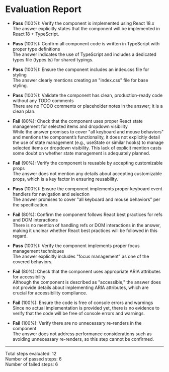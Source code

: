 # Evaluation Report

- **Pass** (100%): Verify the component is implemented using React 18.x  
  The answer explicitly states that the component will be implemented in React 18 + TypeScript.

- **Pass** (100%): Confirm all component code is written in TypeScript with proper type definitions  
  The answer indicates the use of TypeScript and includes a dedicated types file (types.ts) for shared typings.

- **Pass** (100%): Ensure the component includes an index.css file for styling  
  The answer clearly mentions creating an "index.css" file for base styling.

- **Pass** (100%): Validate the component has clean, production-ready code without any TODO comments  
  There are no TODO comments or placeholder notes in the answer; it is a clean plan.

- **Fail** (80%): Check that the component uses proper React state management for selected items and dropdown visibility  
  While the answer promises to cover "all keyboard and mouse behaviors" and mentions the component’s functionality, it does not explicitly detail the use of state management (e.g., useState or similar hooks) to manage selected items or dropdown visibility. This lack of explicit mention casts some doubt on whether state management is adequately planned.

- **Fail** (90%): Verify the component is reusable by accepting customizable props  
  The answer does not mention any details about accepting customizable props, which is a key factor in ensuring reusability.

- **Pass** (100%): Ensure the component implements proper keyboard event handlers for navigation and selection  
  The answer promises to cover "all keyboard and mouse behaviors" per the specification.

- **Fail** (80%): Confirm the component follows React best practices for refs and DOM interactions  
  There is no mention of handling refs or DOM interactions in the answer, making it unclear whether React best practices will be followed in this regard.

- **Pass** (100%): Verify the component implements proper focus management techniques  
  The answer explicitly includes "focus management" as one of the covered behaviors.

- **Fail** (80%): Check that the component uses appropriate ARIA attributes for accessibility  
  Although the component is described as "accessible," the answer does not provide details about implementing ARIA attributes, which are crucial for accessibility compliance.

- **Fail** (100%): Ensure the code is free of console errors and warnings  
  Since no actual implementation is provided yet, there is no evidence to verify that the code will be free of console errors and warnings.

- **Fail** (100%): Verify there are no unnecessary re-renders in the component  
  The answer does not address performance considerations such as avoiding unnecessary re-renders, so this step cannot be confirmed.

---

Total steps evaluated: 12  
Number of passed steps: 6  
Number of failed steps: 6